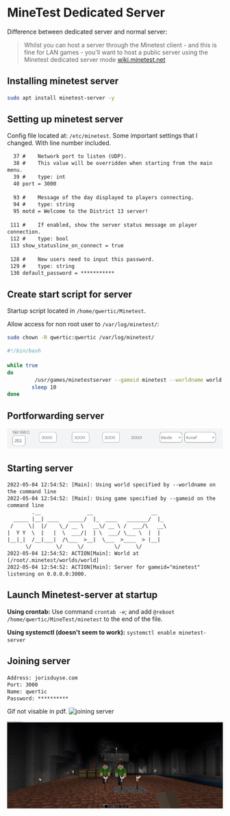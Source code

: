 # MineTest Dedicated Server

Difference between dedicated server and normal server: 

> Whilst you can host a server through the Minetest client - and this is fine for LAN games - you'll want to host a public server using the Minetest dedicated server mode [wiki.minetest.net](https://wiki.minetest.net/Setting_up_a_server#Choosing_Hardware)

## Installing minetest server

```bash
sudo apt install minetest-server -y
```

## Setting up minetest server

Config file located at: ```/etc/minetest```. Some important settings that I changed. With line number included.

```text
  37 #    Network port to listen (UDP).
  38 #    This value will be overridden when starting from the main menu.
  39 #    type: int
  40 port = 3000

  93 #    Message of the day displayed to players connecting.
  94 #    type: string
  95 motd = Welcome to the District 13 server!

 111 #    If enabled, show the server status message on player connection.
 112 #    type: bool
 113 show_statusline_on_connect = true

 128 #    New users need to input this password.
 129 #    type: string
 130 default_password = ***********
```

## Create start script for server

Startup script located in ```/home/qwertic/Minetest```.

Allow access for non root user to ```/var/log/minetest/```:
```bash
sudo chown -R qwertic:qwertic /var/log/minetest/
```

```bash
#!/bin/bash

while true
do
         /usr/games/minetestserver --gameid minetest --worldname world
        sleep 10
done
```

## Portforwarding server

![portforwarding](./images/portforward.PNG)

## Starting server

```text
2022-05-04 12:54:52: [Main]: Using world specified by --worldname on the command line
2022-05-04 12:54:52: [Main]: Using game specified by --gameid on the command line
        .__               __                   __
  _____ |__| ____   _____/  |_  ____   _______/  |_
 /     \|  |/    \_/ __ \   __\/ __ \ /  ___/\   __\
|  Y Y  \  |   |  \  ___/|  | \  ___/ \___ \  |  |
|__|_|  /__|___|  /\___  >__|  \___  >____  > |__|
      \/        \/     \/          \/     \/
2022-05-04 12:54:52: ACTION[Main]: World at [/root/.minetest/worlds/world]
2022-05-04 12:54:52: ACTION[Main]: Server for gameid="minetest" listening on 0.0.0.0:3000.
```

## Launch Minetest-server at startup

**Using crontab:** Use command ```crontab -e```; and add ```@reboot /home/qwertic/MineTest/minetest``` to the end of the file.

**Using systemctl (doesn't seem to work):** ```systemctl enable minetest-server```

## Joining server

```text
Address: jorisduyse.com
Port: 3000
Name: qwertic
Password: **********
```

Gif not visable in pdf.
![joining server](images/servertest.gif)

![Laurens, Alexander en Joris](./images/working.PNG)